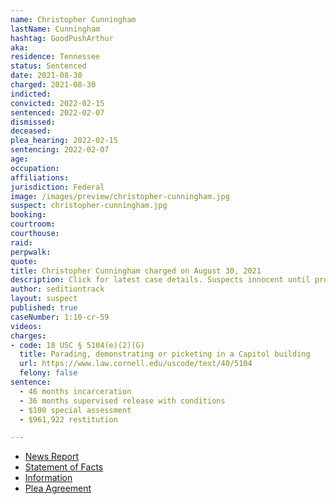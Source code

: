 ```yaml
---
name: Christopher Cunningham
lastName: Cunningham
hashtag: GoodPushArthur
aka:
residence: Tennessee
status: Sentenced
date: 2021-08-30
charged: 2021-08-30
indicted:
convicted: 2022-02-15
sentenced: 2022-02-07
dismissed:
deceased:
plea_hearing: 2022-02-15
sentencing: 2022-02-07
age:
occupation:
affiliations:
jurisdiction: Federal
image: /images/preview/christopher-cunningham.jpg
suspect: christopher-cunningham.jpg
booking:
courtroom:
courthouse:
raid:
perpwalk:
quote:
title: Christopher Cunningham charged on August 30, 2021
description: Click for latest case details. Suspects innocent until proven guilty.
author: seditiontrack
layout: suspect
published: true
caseNumber: 1:10-cr-59
videos:
charges:
- code: 18 USC § 5104(e)(2)(G)
  title: Parading, demonstrating or picketing in a Capitol building
  url: https://www.law.cornell.edu/uscode/text/40/5104
  felony: false
sentence:
  - 46 months incarceration
  - 36 months supervised release with conditions
  - $100 special assessment
  - $961,922 restitution

---
```

- [News Report](https://www.wkrn.com/news/nashville-man-faces-several-charges-following-breach-of-u-s-capitol/)
- [Statement of Facts](https://www.justice.gov/usao-dc/case-multi-defendant/file/1480396/download)
- [Information](https://www.justice.gov/usao-dc/case-multi-defendant/file/1475921/download)
- [Plea Agreement](https://www.justice.gov/usao-dc/case-multi-defendant/file/1480391/download)

